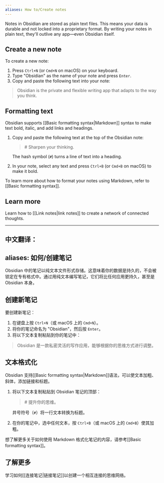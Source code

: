 ```yaml
---
aliases: How to/Create notes
---
```

Notes in Obsidian are stored as plain text files. This means your data is durable and not locked into a proprietary format. By writing your notes in plain text, they'll outlive any app—even Obsidian itself.

## Create a new note

To create a new note:

1. Press `Ctrl+N` (or `Cmd+N` on macOS) on your keyboard.
2. Type "Obsidian" as the name of your note and press `Enter`.
3. Copy and paste the following text into your note:

> Obsidian is the private and flexible writing app that adapts to the way you think.

## Formatting text

Obsidian supports [[Basic formatting syntax|Markdown]] syntax to make text bold, italic, and add links and headings.

1. Copy and paste the following text at the top of the Obsidian note:

   > \# Sharpen your thinking.

   The hash symbol (`#`) turns a line of text into a heading.

2. In your note, select any text and press `Ctrl+B` (or `Cmd+B` on macOS) to make it bold.

To learn more about how to format your notes using Markdown, refer to [[Basic formatting syntax]].

## Learn more

Learn how to [[Link notes|link notes]] to create a network of connected thoughts.


---

中文翻译：
---
aliases: 如何/创建笔记
---
Obsidian 中的笔记以纯文本文件形式存储。这意味着你的数据是持久的，不会被锁定在专有格式中。通过用纯文本编写笔记，它们将比任何应用更持久，甚至是 Obsidian 本身。

## 创建新笔记

要创建新笔记：

1. 在键盘上按 `Ctrl+N`（或 macOS 上的 `Cmd+N`）。
2. 将你的笔记命名为 "Obsidian"，然后按 `Enter`。
3. 将以下文本复制粘贴到你的笔记中：

> Obsidian 是一款私密灵活的写作应用，能够根据你的思维方式进行调整。

## 文本格式化

Obsidian 支持[[Basic formatting syntax|Markdown]]语法，可以使文本加粗、斜体，添加链接和标题。

1. 将以下文本复制粘贴到 Obsidian 笔记的顶部：

   > \# 提升你的思维。

   井号符号（`#`）将一行文本转换为标题。

2. 在你的笔记中，选中任何文本，按 `Ctrl+B`（或 macOS 上的 `Cmd+B`）使其加粗。

想了解更多关于如何使用 Markdown 格式化笔记的内容，请参考[[Basic formatting syntax]]。

## 了解更多

学习如何[[连接笔记|链接笔记]]以创建一个相互连接的思维网络。